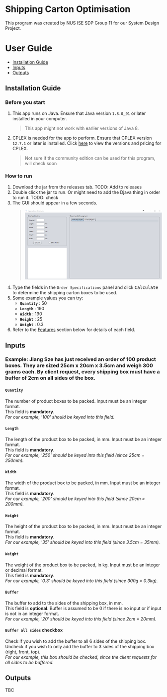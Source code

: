 # Shipping Carton Optimisation
This program was created by NUS ISE SDP Group 11 for our System Design Project.

# User Guide

* [Installation Guide](#installation-guide)
* [Inputs](#inputs)
* [Outputs](#outputs)

## Installation Guide

### Before you start
1. This app runs on Java. Ensure that Java version `1.8.0_91` or later installed in your computer.
    > This app might not work with earlier versions of Java 8.
2. CPLEX is needed for the app to perform. Ensure that CPLEX version `12.7.1` or later is installed. Click [here](https://www.ibm.com/products/ilog-cplex-optimization-studio/pricing) to view the versions and pricing for CPLEX.
    > Not sure if the community edition can be used for this program, will check soon

### How to run
1. Download the jar from the releases tab. TODO: Add to releases
2. Double click the jar to run. Or might need to add the Djava thing in order to run it. TODO: check
3. The GUI should appear in a few seconds.
    > <img src="images/GUIprototype.png" width="600">
4. Type the fields in the `Order Specifications` panel and click <kbd>Calculate</kbd> to determine the shipping carton boxes to be used.
5. Some example values you can try:
    * **`Quantity`** : 50
    * **`Length`** : 190
    * **`Width`** : 190
    * **`Height`** : 25
    * **`Weight`** : 0.3
6. Refer to the [Features](#features) section below for details of each field.<br>

## Inputs
### Example: Jiang Sze has just received an order of 100 product boxes. They are sized 25cm x 20cm x 3.5cm and weigh 300 grams each. By client request, every shipping box must have a buffer of 2cm on all sides of the box. 
#### `Quantity`
The number of product boxes to be packed. Input must be an integer format.<br>
This field is **mandatory**.<br>
*For our example, '100' should be keyed into this field.*<br>
#### `Length`
The length of the product box to be packed, in mm. Input must be an integer format.<br>
This field is **mandatory**.<br>
*For our example, '250' should be keyed into this field (since 25cm = 250mm).*<br>
#### `Width`
The width of the product box to be packed, in mm. Input must be an integer format.<br>
This field is **mandatory**.<br>
*For our example, '200' should be keyed into this field (since 20cm = 200mm).*<br>
#### `Height`
The height of the product box to be packed, in mm. Input must be an integer format.<br>
This field is **mandatory**.<br>
*For our example, '35' should be keyed into this field (since 3.5cm = 35mm).*<br>
#### `Weight`
The weight of the product box to be packed, in kg. Input must be an integer or decimal format.<br>
This field is **mandatory**.<br>
*For our example, '0.3' should be keyed into this field (since 300g = 0.3kg).*<br>
#### `Buffer`
The buffer to add to the sides of the shipping box, in mm.<br>
This field is **optional**. Buffer is assumed to be 0 if there is no input or if input is not in an integer format.<br>
*For our example, '20' should be keyed into this field (since 2cm = 20mm).*<br>
#### `Buffer all sides` checkbox<br>
Check if you wish to add the buffer to all 6 sides of the shipping box.<br>
Uncheck if you wish to only add the buffer to 3 sides of the shipping box (right, front, top).<br>
*For our example, this box should be checked, since the client requests for all sides to be buffered.*<br>

## Outputs
TBC
